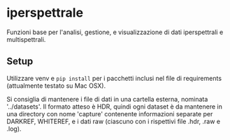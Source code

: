 # iperspettrale
Funzioni base per l'analisi, gestione, e visualizzazione di dati iperspettrali e multispettrali.

## Setup
Utilizzare venv e `pip install` per i pacchetti inclusi nel file di requirements (attualmente testato su Mac OSX).

Si consiglia di mantenere i file di dati in una cartella esterna, nominata '../datasets'. Il formato atteso 
è HDR, quindi ogni dataset è da mantenere in una directory con nome 'capture' contenente informazioni separate
per DARKREF, WHITEREF, e i dati raw (ciascuno con i rispettivi file .hdr, .raw e .log). 
